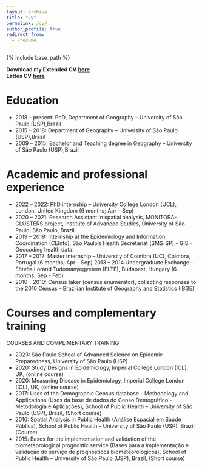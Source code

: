 ```yaml
---
layout: archive
title: "CV"
permalink: /cv/
author_profile: true
redirect_from:
  - /resume
---
```


{% include base_path %}

**Download my Extended CV** [**here**](https://drive.google.com/file/d/1HoFiqp0qtS2-q2GJjOk4dmxzoWuhlzZ-/view?usp=sharing)   
**Lattes CV** [**here**](http://lattes.cnpq.br/8162203623076185)

Education
======
* 2018 – present:  PhD, Department of Geography – University of São Paulo (USP),Brazil  
* 2015 – 2018:  Department of Geography – University of São Paulo (USP),Brazil  
* 2009 – 2015:  Bachelor and Teaching degree in Geography – University of São Paulo (USP),Brazil 

Academic and professional experience
======
* 2022 – 2022: PhD internship – University College London (UCL), London, United Kingdom (6 months; Apr – Sep)  
* 2020 – 2021: Research Assistant in spatial analysis, MONITORA-CLUSTERS project, Institute of Advanced Studies, University of São Paulo, São Paulo, Brazil  
* 2019 – 2019: Internship at the Epidemiology and Information Coordination (CEInfo), São Paulo’s Health Secretariat (SMS-SP) - GIS – Geocoding health data.  
* 2017 – 2017: Master internship – University of Coimbra (UC), Coimbra, Portugal (6 months; Apr – Sep) 2013 – 2014 Undergraduate Exchange – Eötvös Loránd Tudományegyetem (ELTE), Budapest, Hungary (6 months; Sep - Feb)  
* 2010 - 2010: Census taker (census enumerator), collecting responses to the 2010 Census – Brazilian Institute of Geography and Statistics (IBGE)

Courses and complementary training
======
COURSES AND COMPLIMENTARY TRAINING
* 2023: São Paulo School of Advanced Science on Epidemic Preparedness, University of 
São Paulo (USP)
* 2020: Study Designs in Epidemiology, Imperial College London (ICL), UK, (online 
course)
* 2020: Measuring Disease in Epidemiology, Imperial College London (ICL), UK, (online 
course)
* 2017: Uses of the Demographic Census database - Methodology and Applications 
(Usos da base de dados do Censo Demográfico - Metodologia e Aplicações), 
School of Public Health – University of São Paulo (USP), Brazil, (Short course)
* 2016: Spatial Analysis in Public Health (Análise Espacial em Saúde Pública), School of 
Public Health – University of São Paulo (USP), Brazil, (Course)
* 2015: Bases for the implementation and validation of the biometeorological 
prognostic service (Bases para a implementação e validação do serviço de 
prognósticos biometeorológicos), School of Public Health – University of São 
Paulo (USP), Brazil, (Short course)

